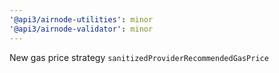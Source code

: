 ```yaml
---
'@api3/airnode-utilities': minor
'@api3/airnode-validator': minor
---
```


New gas price strategy `sanitizedProviderRecommendedGasPrice`
